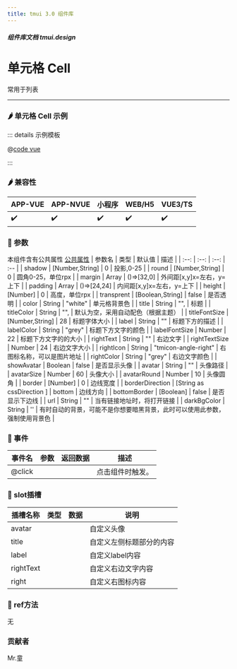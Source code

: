```yaml
---
title: tmui 3.0 组件库
---
```


<dirtoc></dirtoc>

##### 组件库文档 tmui.design

# 单元格 Cell
常用于列表

---

### :hot_pepper: 单元格 Cell 示例

<webview url="https://tmui.design/h5/#/pages/showdata/cell"></webview>

::: details 示例模板

@[code vue](pages/showdata/cell.nvue)

:::

### :hot_pepper: 兼容性

| APP-VUE | APP-NVUE | 小程序 | WEB/H5 | VUE3/TS |
| --- | --- | --- | --- | --- |
| :heavy_check_mark: | :heavy_check_mark: | :heavy_check_mark: | :heavy_check_mark: | :heavy_check_mark: |

### :seedling: 参数
本组件含有公共属性 [公共属性](/doc/spec/组件公共样式.md)
| 参数名 | 类型 | 默认值 | 描述 |
| :--: | :--: | :--: | :-- |
| shadow | [Number,String] | 0 | 投影,0-25 |
| round | [Number,String] | 0 | 圆角0-25，单位rpx |
| margin | Array | ()=>[32,0] | 外间距[x,y]x=左右，y=上下 |
| padding | Array | ()=>[24,24] | 内间距[x,y]x=左右，y=上下 |
| height | [Number] | 0 | 高度，单位rpx |
| transprent | [Boolean,String] | false | 是否透明 |
| color | String | "white" | 单元格背景色 |
| title | String | "", | 标题 |
| titleColor | String | "", | 默认为空，采用自动配色（根据主题） |
| titleFontSize | [Number,String] | 28 | 标题字体大小 |
| label | String | "" | 标题下方的描述 |
| labelColor | String | "grey" | 标题下方文字的颜色 |
| labelFontSize | Number | 22 | 标题下方文字的的大小 |
| rightText | String | "" | 右边文字 |
| rightTextSize<Badge type="danger" text="v3.0.75+" vertical="middle" /> | Number | 24 | 右边文字大小 |
| rightIcon | String | "tmicon-angle-right" | 右图标名称，可以是图片地址 |
| rightColor | String | "grey" | 右边文字颜色 |
| showAvatar | Boolean | false | 是否显示头像 |
| avatar | String | "" | 头像路径 |
| avatarSize | Number | 60 | 头像大小 |
| avatarRound | Number | 10 | 头像圆角 |
| border | [Number] | 0 | 边线宽度 |
| borderDirection | [String as cssDirection ] | bottom | 边线方向 |
| bottomBorder | [Boolean] | false | 是否显示下边线 |
| url | String | "" | 当有链接地址时，将打开链接 |
| darkBgColor | String | '' | 有时自动的背景，可能不是你想要暗黑背景，此时可以使用此参数，强制使用背景色 |

### :rose: 事件
| 事件名 | 参数 | 返回数据 | 描述 |
| --- | --- | --- | --- |
| @click |  |  | 点击组件时触发。 |

### :corn: slot插槽
| 插槽名称 | 类型 | 数据 | 说明 |
| --- | --- | --- | --- |
| avatar |  |  | 自定义头像 |
| title |  |  | 自定义左侧标题部分的内容 |
| label |  |  | 自定义label内容 |
| rightText |  |  | 自定义右边文字内容 |
| right |  |  | 自定义右图标内容 |

### :green_salad: ref方法
无

### 贡献者
Mr.童

